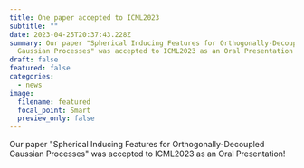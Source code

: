 ```yaml
---
title: One paper accepted to ICML2023
subtitle: ""
date: 2023-04-25T20:37:43.228Z
summary: Our paper "Spherical Inducing Features for Orthogonally-Decoupled
  Gaussian Processes" was accepted to ICML2023 as an Oral Presentation!
draft: false
featured: false
categories:
  - news
image:
  filename: featured
  focal_point: Smart
  preview_only: false
---
```

Our paper "Spherical Inducing Features for Orthogonally-Decoupled Gaussian Processes" was accepted to ICML2023 as an Oral Presentation!